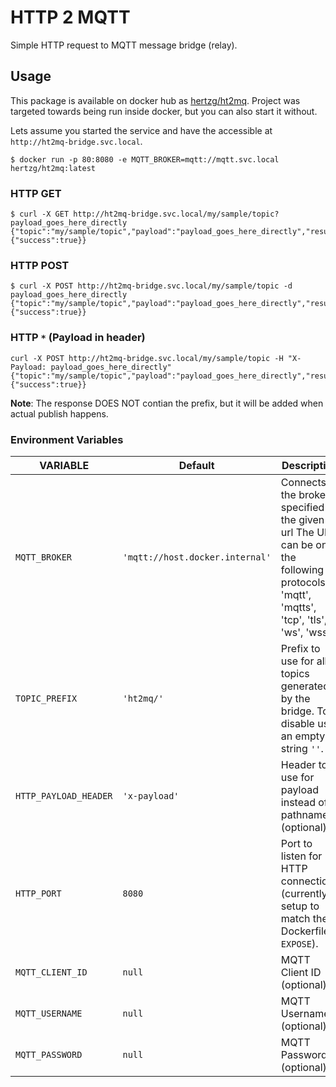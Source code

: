 # HTTP 2 MQTT
Simple HTTP request to MQTT message bridge (relay).

## Usage
This package is available on docker hub as [hertzg/ht2mq](https://hub.docker.com/repository/docker/hertzg/ht2mq/general).
Project was targeted towards being run inside docker, but you can also start it without.

Lets assume you started the service and have the accessible at `http://ht2mq-bridge.svc.local`.
```
$ docker run -p 80:8080 -e MQTT_BROKER=mqtt://mqtt.svc.local hertzg/ht2mq:latest
```

### HTTP GET
```
$ curl -X GET http://ht2mq-bridge.svc.local/my/sample/topic?payload_goes_here_directly
{"topic":"my/sample/topic","payload":"payload_goes_here_directly","result":{"success":true}}
```

### HTTP POST
```
$ curl -X POST http://ht2mq-bridge.svc.local/my/sample/topic -d payload_goes_here_directly
{"topic":"my/sample/topic","payload":"payload_goes_here_directly","result":{"success":true}}
```

### HTTP `*` (Payload in header)
```
curl -X POST http://ht2mq-bridge.svc.local/my/sample/topic -H "X-Payload: payload_goes_here_directly"
{"topic":"my/sample/topic","payload":"payload_goes_here_directly","result":{"success":true}}
```

**Note**: The response DOES NOT  contian the prefix, but it will be added when actual publish happens.

### Environment Variables
|VARIABLE|Default|Description|
|---|---| --- |
|`MQTT_BROKER`|`'mqtt://host.docker.internal'`| Connects to the broker specified by the given url The URL can be on the following protocols: 'mqtt', 'mqtts', 'tcp', 'tls', 'ws', 'wss'.|
|`TOPIC_PREFIX`|`'ht2mq/'`| Prefix to use for all topics generated by the bridge. To disable use an empty string `''`.|
|`HTTP_PAYLOAD_HEADER`|`'x-payload'`| Header to use for payload instead of pathname (optional).|
|`HTTP_PORT`|`8080`| Port to listen for HTTP connections (currently setup to match the Dockerfile `EXPOSE`).|
|`MQTT_CLIENT_ID`|`null`| MQTT Client ID (optional).|
|`MQTT_USERNAME`|`null`| MQTT Username (optional).|
|`MQTT_PASSWORD`|`null`| MQTT Password (optional).|
